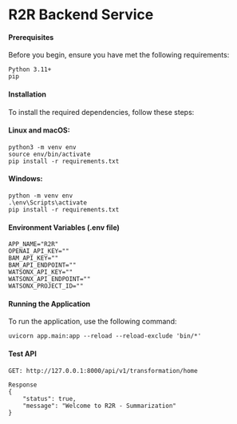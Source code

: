 # R2R Backend Service

#### Prerequisites
Before you begin, ensure you have met the following requirements:
```
Python 3.11+
pip
```
#### Installation
To install the required dependencies, follow these steps:

#### Linux and macOS:
```
python3 -m venv env
source env/bin/activate
pip install -r requirements.txt
```
#### Windows:
```
python -m venv env
.\env\Scripts\activate
pip install -r requirements.txt
```

#### Environment Variables (.env file)
```
APP_NAME="R2R"
OPENAI_API_KEY=""
BAM_API_KEY=""
BAM_API_ENDPOINT=""
WATSONX_API_KEY=""
WATSONX_API_ENDPOINT=""
WATSONX_PROJECT_ID=""
```
#### Running the Application
To run the application, use the following command:
```
uvicorn app.main:app --reload --reload-exclude 'bin/*'
```

#### Test API
```
GET: http://127.0.0.1:8000/api/v1/transformation/home

Response
{
	"status": true,
	"message": "Welcome to R2R - Summarization"
}
```